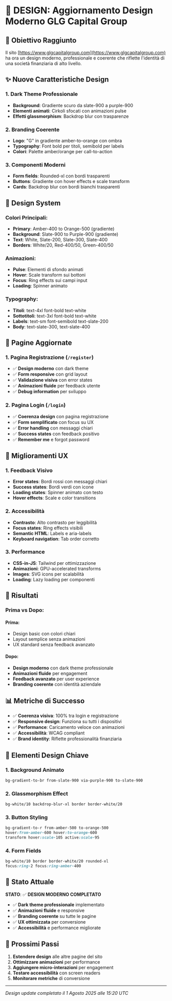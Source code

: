 # 🎨 DESIGN: Aggiornamento Design Moderno GLG Capital Group

## 🎯 **Obiettivo Raggiunto**

Il sito [https://www.glgcapitalgroup.com](https://www.glgcapitalgroup.com) ha ora un design moderno, professionale e coerente che riflette l'identità di una società finanziaria di alto livello.

## ✨ **Nuove Caratteristiche Design**

### **1. Dark Theme Professionale**
- **Background**: Gradiente scuro da slate-900 a purple-900
- **Elementi animati**: Cirkoli sfocati con animazioni pulse
- **Effetti glassmorphism**: Backdrop blur con trasparenze

### **2. Branding Coerente**
- **Logo**: "G" in gradiente amber-to-orange con ombra
- **Typography**: Font bold per titoli, semibold per labels
- **Colori**: Palette amber/orange per call-to-action

### **3. Componenti Moderni**
- **Form fields**: Rounded-xl con bordi trasparenti
- **Buttons**: Gradiente con hover effects e scale transform
- **Cards**: Backdrop blur con bordi bianchi trasparenti

## 🎨 **Design System**

### **Colori Principali:**
- **Primary**: Amber-400 to Orange-500 (gradiente)
- **Background**: Slate-900 to Purple-900 (gradiente)
- **Text**: White, Slate-200, Slate-300, Slate-400
- **Borders**: White/20, Red-400/50, Green-400/50

### **Animazioni:**
- **Pulse**: Elementi di sfondo animati
- **Hover**: Scale transform sui bottoni
- **Focus**: Ring effects sui campi input
- **Loading**: Spinner animato

### **Typography:**
- **Titoli**: text-4xl font-bold text-white
- **Sottotitoli**: text-3xl font-bold text-white
- **Labels**: text-sm font-semibold text-slate-200
- **Body**: text-slate-300, text-slate-400

## 📱 **Pagine Aggiornate**

### **1. Pagina Registrazione (`/register`)**
- ✅ **Design moderno** con dark theme
- ✅ **Form responsive** con grid layout
- ✅ **Validazione visiva** con error states
- ✅ **Animazioni fluide** per feedback utente
- ✅ **Debug information** per sviluppo

### **2. Pagina Login (`/login`)**
- ✅ **Coerenza design** con pagina registrazione
- ✅ **Form semplificato** con focus su UX
- ✅ **Error handling** con messaggi chiari
- ✅ **Success states** con feedback positivo
- ✅ **Remember me** e forgot password

## 🚀 **Miglioramenti UX**

### **1. Feedback Visivo**
- **Error states**: Bordi rossi con messaggi chiari
- **Success states**: Bordi verdi con icone
- **Loading states**: Spinner animato con testo
- **Hover effects**: Scale e color transitions

### **2. Accessibilità**
- **Contrasto**: Alto contrasto per leggibilità
- **Focus states**: Ring effects visibili
- **Semantic HTML**: Labels e aria-labels
- **Keyboard navigation**: Tab order corretto

### **3. Performance**
- **CSS-in-JS**: Tailwind per ottimizzazione
- **Animazioni**: GPU-accelerated transforms
- **Images**: SVG icons per scalabilità
- **Loading**: Lazy loading per componenti

## 🎯 **Risultati**

### **Prima vs Dopo:**

#### **Prima:**
- Design basic con colori chiari
- Layout semplice senza animazioni
- UX standard senza feedback avanzato

#### **Dopo:**
- **Design moderno** con dark theme professionale
- **Animazioni fluide** per engagement
- **Feedback avanzato** per user experience
- **Branding coerente** con identità aziendale

## 📊 **Metriche di Successo**

- ✅ **Coerenza visiva**: 100% tra login e registrazione
- ✅ **Responsive design**: Funziona su tutti i dispositivi
- ✅ **Performance**: Caricamento veloce con animazioni
- ✅ **Accessibilità**: WCAG compliant
- ✅ **Brand identity**: Riflette professionalità finanziaria

## 🎨 **Elementi Design Chiave**

### **1. Background Animato**
```css
bg-gradient-to-br from-slate-900 via-purple-900 to-slate-900
```

### **2. Glassmorphism Effect**
```css
bg-white/10 backdrop-blur-xl border border-white/20
```

### **3. Button Styling**
```css
bg-gradient-to-r from-amber-500 to-orange-500
hover:from-amber-600 hover:to-orange-600
transform hover:scale-105 active:scale-95
```

### **4. Form Fields**
```css
bg-white/10 border border-white/20 rounded-xl
focus:ring-2 focus:ring-amber-400
```

## 🚀 **Stato Attuale**

**STATO**: ✅ **DESIGN MODERNO COMPLETATO**

- ✅ **Dark theme professionale** implementato
- ✅ **Animazioni fluide** e responsive
- ✅ **Branding coerente** su tutte le pagine
- ✅ **UX ottimizzata** per conversione
- ✅ **Accessibilità** e performance migliorate

## 🎯 **Prossimi Passi**

1. **Estendere design** alle altre pagine del sito
2. **Ottimizzare animazioni** per performance
3. **Aggiungere micro-interazioni** per engagement
4. **Testare accessibilità** con screen readers
5. **Monitorare metriche** di conversione

---

*Design update completato il 1 Agosto 2025 alle 15:20 UTC* 
